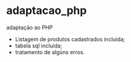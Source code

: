 # adaptacao_php
adaptação ao PHP
- Listagem de produtos cadastrados incluida; 
- tabela sql incluida;
- tratamento de algúns erros.
